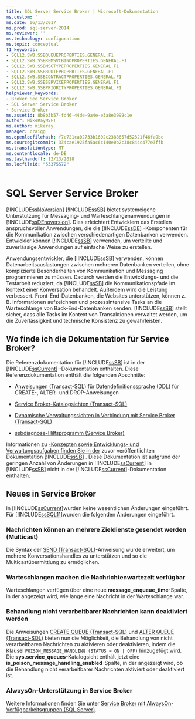 ```yaml
---
title: SQL Server Service Broker | Microsoft-Dokumentation
ms.custom: ''
ms.date: 06/13/2017
ms.prod: sql-server-2014
ms.reviewer: ''
ms.technology: configuration
ms.topic: conceptual
f1_keywords:
- SQL12.SWB.SSBQUEUEPROPERTIES.GENERAL.F1
- SQL12.SWB.SSBREMSVCBINDPROPERTIES.GENERAL.F1
- SQL12.SWB.SSBMSGTYPEPROPERTIES.GENERAL.F1
- SQL12.SWB.SSBROUTEPROPERTIES.GENERAL.F1
- SQL12.SWB.SSBCONTRACTPROPERTIES.GENERAL.F1
- SQL12.SWB.SSBSERVICEPROPERTIES.GENERAL.F1
- SQL12.SWB.SSBPRIORITYPROPERTIES.GENERAL.F1
helpviewer_keywords:
- Broker See Service Broker
- SQL Server Service Broker
- Service Broker
ms.assetid: 8b8b3b57-fd46-44de-9a4e-e3a8e3999c1e
author: MikeRayMSFT
ms.author: mikeray
manager: craigg
ms.openlocfilehash: f7e721ca02733b1602c2388657d52321f46fa9bc
ms.sourcegitcommit: 334cae1925fa5ac6c140e0b2c38c844c477e3ffb
ms.translationtype: MT
ms.contentlocale: de-DE
ms.lasthandoff: 12/13/2018
ms.locfileid: "53375572"
---
```

# <a name="sql-server-service-broker"></a>SQL Server Service Broker
  [!INCLUDE[ssNoVersion](../../includes/ssnoversion-md.md)] [!INCLUDE[ssSB](../../includes/sssb-md.md)] bietet systemeigene Unterstützung für Messaging- und Warteschlangenanwendungen in [!INCLUDE[ssDEnoversion](../../includes/ssdenoversion-md.md)]. Dies erleichtert Entwicklern das Erstellen anspruchsvoller Anwendungen, die die [!INCLUDE[ssDE](../../includes/ssde-md.md)] -Komponenten für die Kommunikation zwischen verschiedenartigen Datenbanken verwenden. Entwickler können [!INCLUDE[ssSB](../../includes/sssb-md.md)] verwenden, um verteilte und zuverlässige Anwendungen auf einfache Weise zu erstellen.  
  
 Anwendungsentwickler, die [!INCLUDE[ssSB](../../includes/sssb-md.md)] verwenden, können Datenarbeitsauslastungen zwischen mehreren Datenbanken verteilen, ohne komplizierte Besonderheiten von Kommunikation und Messaging programmieren zu müssen. Dadurch werden die Entwicklungs- und die Testarbeit reduziert, da [!INCLUDE[ssSB](../../includes/sssb-md.md)] die Kommunikationspfade im Kontext einer Konversation behandelt. Außerdem wird die Leistung verbessert. Front-End-Datenbanken, die Websites unterstützen, können z. B. Informationen aufzeichnen und prozessintensive Tasks an die Warteschlange von Back-End-Datenbanken senden. [!INCLUDE[ssSB](../../includes/sssb-md.md)] stellt sicher, dass alle Tasks im Kontext von Transaktionen verwaltet werden, um die Zuverlässigkeit und technische Konsistenz zu gewährleisten.  
  
## <a name="where-is-the-documentation-for-service-broker"></a>Wo finde ich die Dokumentation für Service Broker?  
 Die Referenzdokumentation für [!INCLUDE[ssSB](../../includes/sssb-md.md)] ist in der [!INCLUDE[ssCurrent](../../includes/sscurrent-md.md)] -Dokumentation enthalten. Diese Referenzdokumentation enthält die folgenden Abschnitte:  
  
-   [Anweisungen &#40;Transact-SQL&#41; für Datendefinitionssprache &#40;DDL&#41;](/sql/odbc/reference/develop-app/ddl-statements) für CREATE-, ALTER- und DROP-Anweisungen  
  
-   [Service Broker-Katalogsichten &#40;Transact-SQL&#41;](/sql/relational-databases/system-catalog-views/service-broker-catalog-views-transact-sql)  
  
-   [Dynamische Verwaltungssichten in Verbindung mit Service Broker &#40;Transact-SQL&#41;](/sql/relational-databases/system-dynamic-management-views/service-broker-related-dynamic-management-views-transact-sql)  
  
-   [ssbdiagnose-Hilfsprogramm &#40;Service Broker&#41;](../../tools/ssbdiagnose/ssbdiagnose-utility-service-broker.md)  
  
 Informationen zu [-Konzepten sowie Entwicklungs- und Verwaltungsaufgaben finden Sie in der](https://go.microsoft.com/fwlink/?LinkId=231312) zuvor veröffentlichten Dokumentation [!INCLUDE[ssSB](../../includes/sssb-md.md)] . Diese Dokumentation ist aufgrund der geringen Anzahl von Änderungen in [!INCLUDE[ssCurrent](../../includes/sscurrent-md.md)] in [!INCLUDE[ssSB](../../includes/sssb-md.md)] nicht in der [!INCLUDE[ssCurrent](../../includes/sscurrent-md.md)]-Dokumentation enthalten.  
  
## <a name="whats-new-in-service-broker"></a>Neues in Service Broker  
 In [!INCLUDE[ssCurrent](../../includes/sscurrent-md.md)]wurden keine wesentlichen Änderungen eingeführt.  Für [!INCLUDE[ssSQL11](../../includes/sssql11-md.md)]wurden die folgenden Änderungen eingeführt.  
  
### <a name="messages-can-be-sent-to-multiple-target-services-multicast"></a>Nachrichten können an mehrere Zieldienste gesendet werden (Multicast)  
 Die Syntax der [SEND &#40;Transact-SQL&#41;](/sql/t-sql/statements/send-transact-sql)-Anweisung wurde erweitert, um mehrere Konversationshandles zu unterstützen und so die Multicastübermittlung zu ermöglichen.  
  
### <a name="queues-expose-the-message-enqueued-time"></a>Warteschlangen machen die Nachrichtenwartezeit verfügbar  
 Warteschlangen verfügen über eine neue **message_enqueue_time**-Spalte, in der angezeigt wird, wie lange eine Nachricht in der Warteschlange war.  
  
### <a name="poison-message-handling-can-be-disabled"></a>Behandlung nicht verarbeitbarer Nachrichten kann deaktiviert werden  
 Die Anweisungen [CREATE QUEUE &#40;Transact-SQL&#41;](/sql/t-sql/statements/create-queue-transact-sql) und [ALTER QUEUE &#40;Transact-SQL&#41;](/sql/t-sql/statements/alter-queue-transact-sql) bieten nun die Möglichkeit, die Behandlung von nicht verarbeitbaren Nachrichten zu aktivieren oder deaktivieren, indem die Klausel `POISON_MESSAGE_HANDLING (STATUS = ON | OFF)` hinzugefügt wird. Die **sys.service_queues**-Katalogsicht enthält jetzt eine **is_poison_message_handling_enabled**-Spalte, in der angezeigt wird, ob die Behandlung nicht verarbeitbarer Nachrichten aktiviert oder deaktiviert ist.  
  
### <a name="alwayson-support-in-service-broker"></a>AlwaysOn-Unterstützung in Service Broker  
 Weitere Informationen finden Sie unter [Service Broker mit AlwaysOn-Verfügbarkeitsgruppen &#40;SQL Server&#41;](../availability-groups/windows/service-broker-with-always-on-availability-groups-sql-server.md).  
  
  
